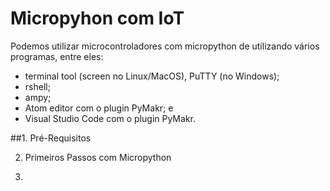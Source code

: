 # Micropyhon com IoT


Podemos utilizar microcontroladores com micropython de utilizando vários programas, entre eles: 
  - terminal tool (screen no Linux/MacOS), PuTTY (no Windows); 
  - rshell; 
  - ampy;
  - Atom editor com o plugin PyMakr; e 
  - Visual Studio Code com o plugin PyMakr.
  
##1. Pré-Requisitos



2. Primeiros Passos com Micropython


3.  


